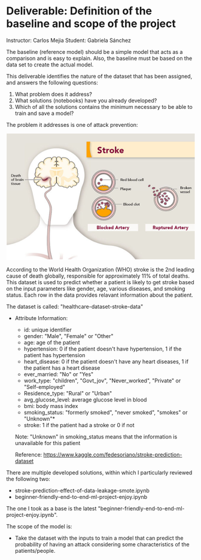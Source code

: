 # Deliverable: Definition of the baseline and scope of the project

Instructor: Carlos Mejia
Student: Gabriela Sánchez

The baseline (reference model) should be a simple model that acts as a comparison and is easy to explain. Also, the baseline must be based on the data set to create the actual model.

This deliverable identifies the nature of the dataset that has been assigned, and answers the following questions:

1. What problem does it address?
2. What solutions (notebooks) have you already developed?
3. Which of all the solutions contains the minimum necessary to
be able to train and save a model?

The problem it addresses is one of attack prevention:

![Alt text](stroke.png)

According to the World Health Organization (WHO) stroke is the 2nd leading cause of death globally, responsible for approximately 11% of total deaths. This dataset is used to predict whether a patient is likely to get stroke based on the input parameters like gender, age, various diseases, and smoking status. Each row in the data provides relavant information about the patient.

The dataset is called: "healthcare-dataset-stroke-data"

* Attribute Information:

    - id: unique identifier
    - gender: "Male", "Female" or "Other"
    - age: age of the patient
    - hypertension: 0 if the patient doesn't have hypertension, 1 if the patient has hypertension
    - heart_disease: 0 if the patient doesn't have any heart diseases, 1 if the patient has a heart disease
    - ever_married: "No" or "Yes"
    - work_type: "children", "Govt_jov", "Never_worked", "Private" or "Self-employed"
    - Residence_type: "Rural" or "Urban"
    - avg_glucose_level: average glucose level in blood
    - bmi: body mass index
    - smoking_status: "formerly smoked", "never smoked", "smokes" or "Unknown"*
    - stroke: 1 if the patient had a stroke or 0 if not
    
    Note: "Unknown" in smoking_status means that the information is unavailable for this patient
    
    Reference: https://www.kaggle.com/fedesoriano/stroke-prediction-dataset


There are multiple developed solutions, within which I particularly reviewed the following two:

- stroke-prediction-effect-of-data-leakage-smote.ipynb
- beginner-friendly-end-to-end-ml-project-enjoy.ipynb

The one I took as a base is the latest "beginner-friendly-end-to-end-ml-project-enjoy.ipynb".

The scope of the model is:
- Take the dataset with the inputs to train a model that can predict the probability of having an attack considering some characteristics of the patients/people.